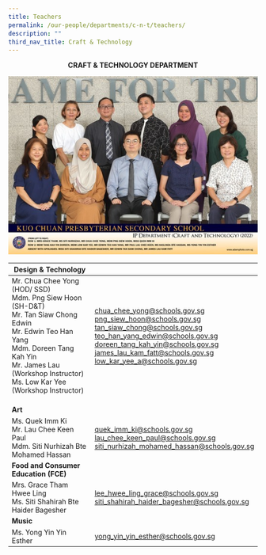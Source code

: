 ```yaml
---
title: Teachers
permalink: /our-people/departments/c-n-t/teachers/
description: ""
third_nav_title: Craft & Technology
---
```

**<center>CRAFT & TECHNOLOGY DEPARTMENT</center>**


![](/images/Our%20People/Departments/cnt.jpg)

<table>
<thead>
  <tr>
    <th>Design &amp; Technology</th>
    <th></th>
  </tr>
</thead>
<tbody>
  <tr>
    <td>Mr. Chua Chee Yong (HOD/ SSD)<br>Mdm. Png Siew Hoon (SH-D&amp;T)<br>Mr. Tan Siaw Chong Edwin<br>Mr. Edwin Teo Han Yang<br>Mdm. Doreen Tang Kah Yin<br>Mr. James Lau (Workshop Instructor)<br>Ms. Low Kar Yee (Workshop Instructor)<br><br></td>
    <td><a href="mailto:chua_chee_yong@schools.gov.sg">chua_chee_yong@schools.gov.sg</a><br><a href="mailto:png_siew_hoon@schools.gov.sg">png_siew_hoon@schools.gov.sg</a><br><a href="mailto:tan_siaw_chong@schools.gov.sg">tan_siaw_chong@schools.gov.sg</a><br><a href="mailto:teo_han_yang_edwin@schools.gov.sg">teo_han_yang_edwin@schools.gov.sg</a><br><a href="mailto:doreen_tang_kah_yin@schools.gov.sg">doreen_tang_kah_yin@schools.gov.sg</a><br><a href="mailto:james_lau_kam_fatt@schools.gov.sg">james_lau_kam_fatt@schools.gov.sg</a><br><a href="mailto:low_kar_yee_a@schools.gov.sg">low_kar_yee_a@schools.gov.sg</a><br><br></td>
  </tr>
  <tr>
		<td><b>Art</b></td>
    <td></td>
  </tr>
  <tr>
    <td>Ms. Quek Imm Ki<br>Mr. Lau Chee Keen Paul<br>Mdm. Siti Nurhizah Bte Mohamed Hassan<br></td>
    <td><a href="mailto:quek_imm_ki@schools.gov.sg">quek_imm_ki@schools.gov.sg</a><br><a href="mailto:lau_chee_keen_paul@schools.gov.sg">lau_chee_keen_paul@schools.gov.sg</a><br><a href="mailto:siti_nurhizah_mohamed_hassan@schools.gov.sg">siti_nurhizah_mohamed_hassan@schools.gov.sg</a><br></td>
  </tr>
  <tr>
		<td><b>Food and Consumer Education (FCE)</b></td>
    <td> </td>
  </tr>
  <tr>
    <td>Mrs. Grace Tham Hwee Ling<br>Ms. Siti Shahirah Bte Haider Bagesher<br></td>
    <td> <a href="mailto:lee_hwee_ling_grace@schools.gov.sg">lee_hwee_ling_grace@schools.gov.sg</a><br><a href="mailto:siti_shahirah_haider_bagesher@schools.gov.sg">siti_shahirah_haider_bagesher@schools.gov.sg</a><br></td>
  </tr>
  <tr>
		<td><b>Music</b></td>
    <td> </td>
  </tr>
  <tr>
    <td>Ms. Yong Yin Yin Esther</td>
    <td><a href="mailto:yong_yin_yin_esther@schools.gov.sg">yong_yin_yin_esther@schools.gov.sg</a></td>
  </tr>
</tbody>
</table>